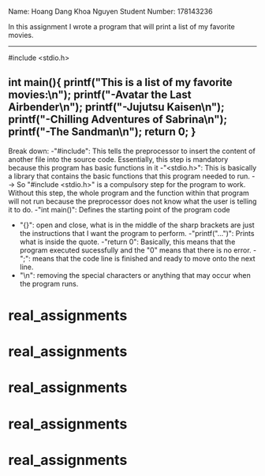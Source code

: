Name: Hoang Dang Khoa Nguyen
 Student Number: 178143236

In this assignment I wrote a program that will print a list of my favorite movies.

------------------------------------------------------------------------------------
#include <stdio.h>

int main(){
    printf("This is a list of my favorite movies:\n");
    printf("-Avatar the Last Airbender\n");
    printf("-Jujutsu Kaisen\n");
    printf("-Chilling Adventures of Sabrina\n");
    printf("-The Sandman\n");
    return 0;
}
-----------------------------------------------------------------------------------

Break down:
-"#include": This tells the preprocessor to insert the content of another file into the source code. Essentially, this step is mandatory because this program has basic functions in it
-"<stdio.h>": This is basically a library that contains the basic functions that this program needed to run.
--> So "#include <stdio.h>" is a compulsory step for the program to work. Without this step, the whole program and the function within that program will not run because the preprocessor does not know what the user is telling it to do.
-"int main()": Defines the starting point of the program code
- "{}": open and close, what is in the middle of the sharp brackets are just the instructions that I want the program to perform.
-"printf("...")": Prints what is inside the quote.
-"return 0": Basically, this means that the program executed sucessfully and the "0" means that there is no error.
-";": means that the code line is finished and ready to move onto the next line.
- "\n": removing the special characters or anything that may occur when the program runs.
# real_assignments
# real_assignments
# real_assignments
# real_assignments
# real_assignments

